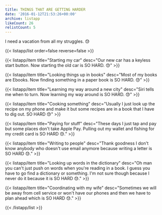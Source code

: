 ```yaml
---
title: THINGS THAT ARE GETTING HARDER
date: '2016-01-12T21:53:26+00:00'
archive: listapp
likeCount: 26
relistCount: 5
---
```


I need a vacation from all my struggles. 😓

<!--more-->

{{< listapp/list order=false reverse=false >}}

   {{< listapp/item title="Starting my car"
      desc="Our new car has a keyless start button. Now starting the old car is SO HARD. 😓" >}}

   {{< listapp/item title="Looking things up in books"
      desc="Most of my books are Ebooks. Now finding something in a paper book is SO HARD. 😓" >}}

   {{< listapp/item title="Learning my way around a new city"
      desc="Siri tells me when to turn. Now learning my way around is SO HARD. 😓" >}}

   {{< listapp/item title="Cooking something"
      desc="Usually I just look up the recipe on my phone and make it but some recipes are in a book that I have to dig out. SO HARD 😓" >}}

   {{< listapp/item title="Paying for stuff"
      desc="These days I just tap and pay but some places don't take Apple Pay. Pulling out my wallet and fishing for my credit card is SO HARD 😓." >}}

   {{< listapp/item title="Writing to people"
      desc="Thank goodness I don't know anybody who doesn't use email anymore because writing a letter is SO HARD 😓." >}}

   {{< listapp/item title="Looking up words in the dictionary"
      desc="Oh man you can't just push on words when you're reading in a book. I guess you have to go find a dictionary or something. I'm not sure though because I never do it because it is SO HARD 😓." >}}

   {{< listapp/item title="Coordinating with my wife"
      desc="Sometimes we will be away from cell service or won't have our phones and then we have to plan ahead which is SO HARD 😓." >}}

{{< /listapp/list >}}
